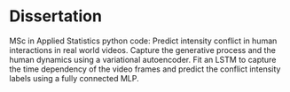 # Dissertation

MSc in Applied Statistics python code: Predict intensity conflict in human interactions in real world videos. Capture the generative process 
and the human dynamics using a variational autoencoder. Fit an LSTM to capture the time dependency of the video frames and predict the
conflict intensity labels using a fully connected MLP.
